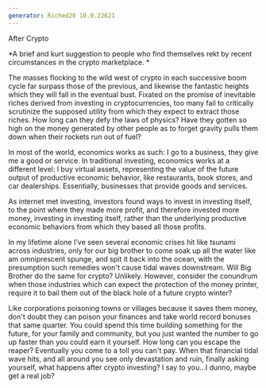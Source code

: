 ```yaml
---
generator: Riched20 10.0.22621
---
```


After Crypto

*A brief and kurt suggestion to people who find themselves rekt by
recent circumstances in the crypto marketplace. *

The masses flocking to the wild west of crypto in each successive boom
cycle far surpass those of the previous, and likewise the fantastic
heights which they will fall in the eventual bust. Fixated on the
promise of inevitable riches derived from investing in cryptocurrencies,
too many fail to critically scrutinize the supposed utility from which
they expect to extract those riches. How long can they defy the laws of
physics? Have they gotten so high on the money generated by other people
as to forget gravity pulls them down when their rockets run out of fuel?

In most of the world, economics works as such: I go to a business, they
give me a good or service. In traditional investing, economics works at
a different level: I buy virtual assets, representing the value of the
future output of productive economic behavior, like restaurants, book
stores, and car dealerships. Essentially, businesses that provide goods
and services.

As internet met investing, investors found ways to invest in investing
itself, to the point where they made more profit, and therefore invested
more money, investing in investing itself, rather than the underlying
productive economic behaviors from which they based all those profits.

In my lifetime alone I\'ve seen several economic crises hit like tsunami
across industries, only for our big brother to come soak up all the
water like am omniprescent spunge, and spit it back into the ocean, with
the presumption such remedies won\'t cause tidal waves downstream. Will
Big Brother do the same for crypto? Unlikely. However, consider the
conundrum when those industries which can expect the protection of the
money printer, require it to bail them out of the black hole of a future
crypto winter?

Like corporations poisoning towns or villages because it saves them
money, don\'t doubt they can poison your finances and take world record
bonuses that same quarter. You could spend this time building something
for the future, for your family and community, but you just wanted the
number to go up faster than you could earn it yourself. How long can you
escape the reaper? Eventually you come to a toll you can\'t pay. When
that financial tidal wave hits, and all around you see only devastation
and ruin, finally asking yourself, what happens after crypto investing?
I say to you\...I dunno, maybe get a real job?
